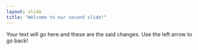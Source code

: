```yaml
---
layout: slide
title: "Welcome to our second slide!"
---
```

Your text will go here and these are the said changes.
Use the left arrow to go back!
